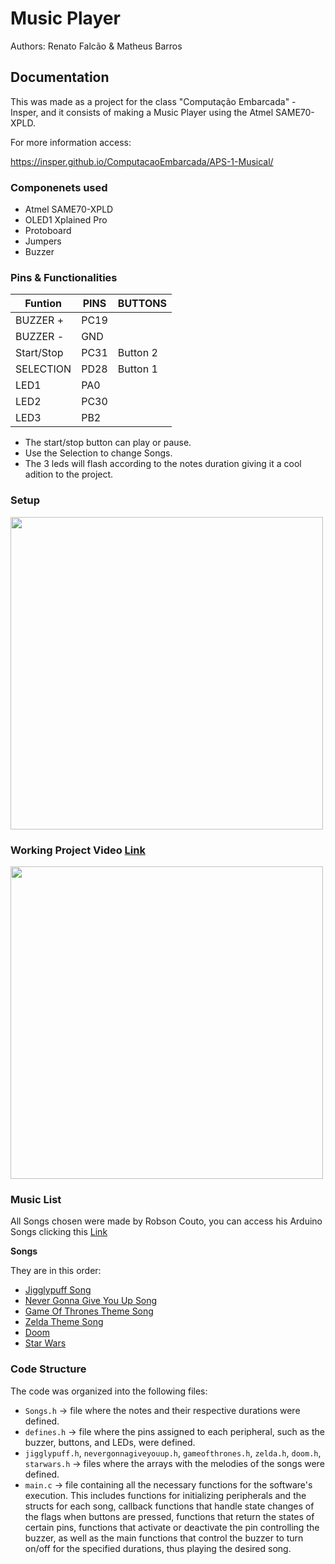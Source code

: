 # Music Player

Authors: Renato Falcão & Matheus Barros

## Documentation 

This was made as a project for the class "Computação Embarcada" - Insper, and it consists of making a Music Player using the Atmel SAME70-XPLD.

For more information access:

https://insper.github.io/ComputacaoEmbarcada/APS-1-Musical/

### Componenets used
- Atmel SAME70-XPLD
- OLED1 Xplained Pro
- Protoboard
- Jumpers
- Buzzer

### Pins & Functionalities

| Funtion    |      PINS       | BUTTONS |
|------------|-----------------|---------|
| BUZZER +   |      PC19       |         |
| BUZZER -   |      GND        |         |
| Start/Stop |      PC31       |Button 2 |
| SELECTION  |      PD28       |Button 1 |
| LED1       |      PA0        |         |
| LED2       |      PC30       |         |
| LED3       |      PB2        |         |

- The start/stop button can play or pause.
- Use the Selection to change Songs.
- The 3 leds will flash according to the notes duration giving it a cool adition to the project.

### Setup
<img src="https://user-images.githubusercontent.com/15271557/189542702-80d9a59f-aff5-4ff8-8af1-4542a70b7887.jpeg" width="500">


### Working Project Video [Link](https://youtu.be/iDsRo0B9OPo)

[<img src="https://user-images.githubusercontent.com/15271557/189547261-e3931e12-78fd-4dad-9f83-431e1b579b9b.jpeg" width="500">](https://youtu.be/iDsRo0B9OPo)


### Music List

All Songs chosen were made by Robson Couto, you can access his Arduino Songs clicking this [Link](https://github.com/robsoncouto/arduino-songs)

**Songs**

They are in this order:

- [Jigglypuff Song](https://github.com/robsoncouto/arduino-songs/blob/master/jigglypuffsong/jigglypuffsong.ino)
- [Never Gonna Give You Up Song](https://github.com/robsoncouto/arduino-songs/blob/master/nevergonnagiveyouup/nevergonnagiveyouup.ino)
- [Game Of Thrones Theme Song](https://github.com/robsoncouto/arduino-songs/blob/master/gameofthrones/gameofthrones.ino)
- [Zelda Theme Song](https://github.com/robsoncouto/arduino-songs/blob/master/zeldatheme/zeldatheme.ino)
- [Doom](https://github.com/robsoncouto/arduino-songs/blob/master/doom/doom.ino)
- [Star Wars](https://github.com/robsoncouto/arduino-songs/blob/master/starwars/starwars.ino)

### Code Structure

The code was organized into the following files:

- `Songs.h` &rarr; file where the notes and their respective durations were defined.
- `defines.h` &rarr; file where the pins assigned to each peripheral, such as the buzzer, buttons, and LEDs, were defined.
- `jigglypuff.h`, `nevergonnagiveyouup.h`, `gameofthrones.h`, `zelda.h`, `doom.h`, `starwars.h` &rarr; files where the arrays with the melodies of the songs were defined.
- `main.c` &rarr; file containing all the necessary functions for the software's execution. This includes functions for initializing peripherals and the structs for each song, callback functions that handle state changes of the flags when buttons are pressed, functions that return the states of certain pins, functions that activate or deactivate the pin controlling the buzzer, as well as the main functions that control the buzzer to turn on/off for the specified durations, thus playing the desired song.
